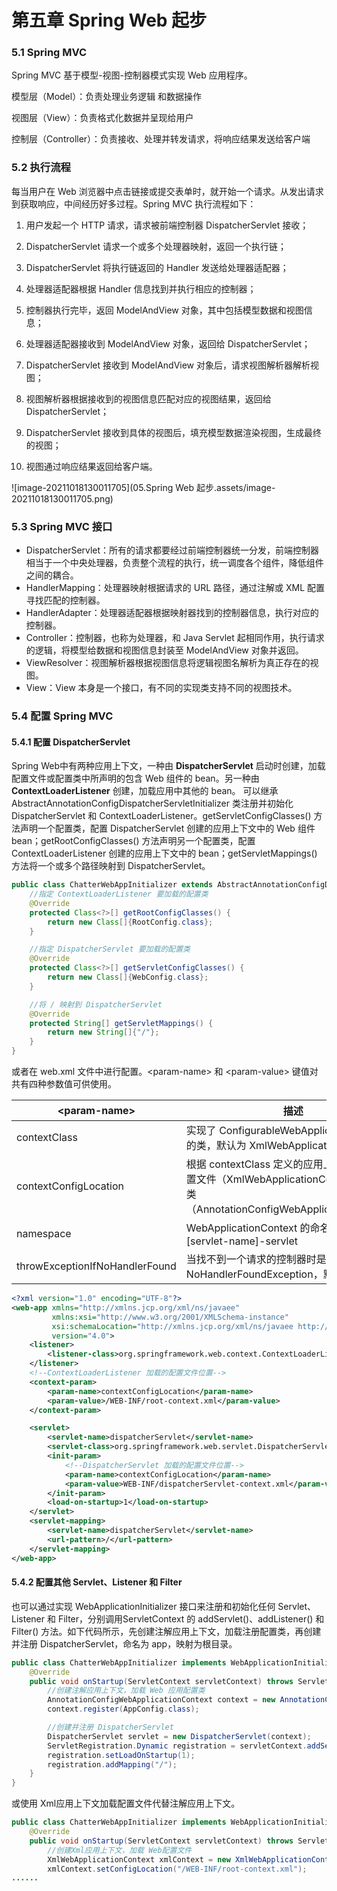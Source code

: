 # 第五章 Spring Web 起步

### 5.1 Spring MVC

Spring MVC 基于模型-视图-控制器模式实现 Web 应用程序。

模型层（Model）：负责处理业务逻辑 和数据操作

视图层（View）：负责格式化数据并呈现给用户

控制层（Controller）：负责接收、处理并转发请求，将响应结果发送给客户端

### 5.2 执行流程

每当用户在 Web 浏览器中点击链接或提交表单时，就开始一个请求。从发出请求到获取响应，中间经历好多过程。Spring MVC 执行流程如下：

1. 用户发起一个 HTTP 请求，请求被前端控制器 DispatcherServlet 接收；
2. DispatcherServlet 请求一个或多个处理器映射，返回一个执行链；
3. DispatcherServlet 将执行链返回的 Handler 发送给处理器适配器；

4. 处理器适配器根据 Handler 信息找到并执行相应的控制器；

5. 控制器执行完毕，返回 ModelAndView 对象，其中包括模型数据和视图信息；

6. 处理器适配器接收到 ModelAndView 对象，返回给 DispatcherServlet；
7. DispatcherServlet 接收到 ModelAndView 对象后，请求视图解析器解析视图；
8. 视图解析器根据接收到的视图信息匹配对应的视图结果，返回给 DispatcherServlet；
9. DispatcherServlet 接收到具体的视图后，填充模型数据渲染视图，生成最终的视图；
10. 视图通过响应结果返回给客户端。

![image-20211018130011705](05.Spring Web 起步.assets/image-20211018130011705.png)

### 5.3 Spring MVC 接口

- DispatcherServlet：所有的请求都要经过前端控制器统一分发，前端控制器相当于一个中央处理器，负责整个流程的执行，统一调度各个组件，降低组件之间的耦合。
- HandlerMapping：处理器映射根据请求的 URL 路径，通过注解或 XML 配置寻找匹配的控制器。
- HandlerAdapter：处理器适配器根据映射器找到的控制器信息，执行对应的控制器。
- Controller：控制器，也称为处理器，和 Java Servlet 起相同作用，执行请求的逻辑，将模型给数据和视图信息封装至 ModelAndView 对象并返回。
- ViewResolver：视图解析器根据视图信息将逻辑视图名解析为真正存在的视图。
- View：View 本身是一个接口，有不同的实现类支持不同的视图技术。

### 5.4 配置 Spring MVC

#### 5.4.1 配置 DispatcherServlet

Spring Web中有两种应用上下文，一种由 **DispatcherServlet** 启动时创建，加载配置文件或配置类中所声明的包含 Web 组件的 bean。另一种由 **ContextLoaderListener** 创建，加载应用中其他的 bean。
可以继承 AbstractAnnotationConfigDispatcherServletInitializer 类注册并初始化 DispatcherServlet 和 ContextLoaderListener。getServletConfigClasses() 方法声明一个配置类，配置 DispatcherServlet 创建的应用上下文中的 Web 组件 bean；getRootConfigClasses() 方法声明另一个配置类，配置 ContextLoaderListener 创建的应用上下文中的 bean；getServletMappings() 方法将一个或多个路径映射到 DispatcherServlet。

```java
public class ChatterWebAppInitializer extends AbstractAnnotationConfigDispatcherServletInitializer {
    //指定 ContextLoaderListener 要加载的配置类
    @Override
    protected Class<?>[] getRootConfigClasses() {
        return new Class[]{RootConfig.class};
    }

    //指定 DispatcherServlet 要加载的配置类
    @Override
    protected Class<?>[] getServletConfigClasses() {
        return new Class[]{WebConfig.class};
    }

    //将 / 映射到 DispatcherServlet
    @Override
    protected String[] getServletMappings() {
        return new String[]{"/"};
    }
}
```
或者在 web.xml 文件中进行配置。\<param-name> 和 \<param-value> 键值对共有四种参数值可供使用。

| \<param-name>                  | 描述                                                         |
| ------------------------------ | ------------------------------------------------------------ |
| contextClass                   | 实现了 ConfigurableWebApplicationContext 的类，默认为 XmlWebApplicationContext |
| contextConfigLocation          | 根据 contextClass 定义的应用上下文，读取配置文件（XmlWebApplicationContext）或配置类（AnnotationConfigWebApplicationContext） |
| namespace                      | WebApplicationContext 的命名空间，默认为 [servlet-name]-servlet |
| throwExceptionIfNoHandlerFound | 当找不到一个请求的控制器时是否抛出 NoHandlerFoundException，默认为 false |



```xml
<?xml version="1.0" encoding="UTF-8"?>
<web-app xmlns="http://xmlns.jcp.org/xml/ns/javaee"
         xmlns:xsi="http://www.w3.org/2001/XMLSchema-instance"
         xsi:schemaLocation="http://xmlns.jcp.org/xml/ns/javaee http://xmlns.jcp.org/xml/ns/javaee/web-app_4_0.xsd"
         version="4.0">
    <listener>
        <listener-class>org.springframework.web.context.ContextLoaderListener</listener-class>
    </listener>
    <!--ContextLoaderListener 加载的配置文件位置-->
    <context-param>
        <param-name>contextConfigLocation</param-name>
        <param-value>/WEB-INF/root-context.xml</param-value>
    </context-param>

    <servlet>
        <servlet-name>dispatcherServlet</servlet-name>
        <servlet-class>org.springframework.web.servlet.DispatcherServlet</servlet-class>
        <init-param>
            <!--DispatcherServlet 加载的配置文件位置-->
            <param-name>contextConfigLocation</param-name>
            <param-value>WEB-INF/dispatcherServlet-context.xml</param-value>
        </init-param>
        <load-on-startup>1</load-on-startup>
    </servlet>
    <servlet-mapping>
        <servlet-name>dispatcherServlet</servlet-name>
        <url-pattern>/</url-pattern>
    </servlet-mapping>
</web-app>
```

#### 5.4.2 配置其他  Servlet、Listener 和 Filter

也可以通过实现 WebApplicationInitializer 接口来注册和初始化任何 Servlet、Listener 和 Filter，分别调用ServletContext 的 addServlet()、addListener() 和 Filter() 方法。如下代码所示，先创建注解应用上下文，加载注册配置类，再创建并注册 DispatcherServlet，命名为 app，映射为根目录。

```java
public class ChatterWebAppInitializer implements WebApplicationInitializer {
    @Override
    public void onStartup(ServletContext servletContext) throws ServletException {
        //创建注解应用上下文，加载 Web 应用配置类
        AnnotationConfigWebApplicationContext context = new AnnotationConfigWebApplicationContext();
        context.register(AppConfig.class);

        //创建并注册 DispatcherServlet
        DispatcherServlet servlet = new DispatcherServlet(context);
        ServletRegistration.Dynamic registration = servletContext.addServlet("app", servlet);
        registration.setLoadOnStartup(1);
        registration.addMapping("/");
    }
}
```
或使用 Xml应用上下文加载配置文件代替注解应用上下文。
```java
public class ChatterWebAppInitializer implements WebApplicationInitializer {
    @Override
    public void onStartup(ServletContext servletContext) throws ServletException {
        //创建Xml应用上下文，加载 Web配置文件
        XmlWebApplicationContext xmlContext = new XmlWebApplicationContext();
        xmlContext.setConfigLocation("/WEB-INF/root-context.xml");
......
```